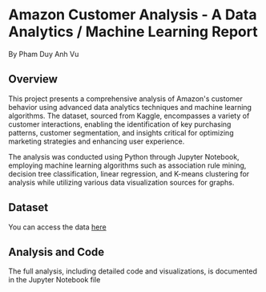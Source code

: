 # Amazon Customer Analysis - A Data Analytics / Machine Learning Report
By Pham Duy Anh Vu

## Overview
This project presents a comprehensive analysis of Amazon's customer behavior using advanced data analytics techniques and machine learning algorithms. The dataset, sourced from Kaggle, encompasses a variety of customer interactions, enabling the identification of key purchasing patterns, customer segmentation, and insights critical for optimizing marketing strategies and enhancing user experience.

The analysis was conducted using Python through Jupyter Notebook, employing machine learning algorithms such as association rule mining, decision tree classification, linear regression, and K-means clustering for analysis while utilizing various data visualization sources for graphs.

## Dataset
You can access the data [here](https://www.kaggle.com/datasets/swathiunnikrishnan/amazon-consumer-behaviour-dataset)

## Analysis and Code
The full analysis, including detailed code and visualizations, is documented in the Jupyter Notebook file

